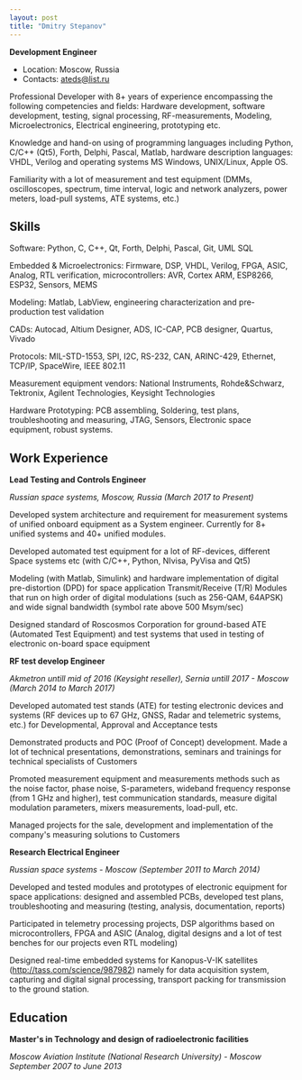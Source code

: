 ```yaml
---
layout: post
title: "Dmitry Stepanov"
---
```

**Development Engineer**

*   Location: Moscow, Russia
*   Contacts: ateds@list.ru


Professional Developer with 8+ years of experience encompassing the following competencies and fields: Hardware development, software development, testing, signal processing, RF-measurements, Modeling, Microelectronics, Electrical engineering, prototyping etc.

Knowledge and hand-on using of programming languages including Python, C/C++ (Qt5), Forth, Delphi, Pascal, Matlab, hardware description languages: VHDL, Verilog and operating systems MS Windows, UNIX/Linux, Apple OS.

Familiarity with a lot of measurement and test equipment (DMMs, oscilloscopes, spectrum, time interval, logic and network analyzers, power meters, load-pull systems, ATE systems, etc.)

## Skills

Software: Python, C, C++, Qt, Forth, Delphi, Pascal, Git, UML SQL

Embedded & Microelectronics: Firmware, DSP, VHDL, Verilog, FPGA, ASIC, Analog, RTL verification, microcontrollers: AVR, Cortex ARM, ESP8266, ESP32, Sensors, MEMS

Modeling: Matlab, LabView, engineering characterization and pre-production test validation

CADs: Autocad, Altium Designer, ADS, IC-CAP, PCB designer, Quartus, Vivado

Protocols: MIL-STD-1553, SPI, I2C, RS-232, CAN, ARINC-429, Ethernet, TCP/IP, SpaceWire, IEEE 802.11

Measurement equipment vendors: National Instruments, Rohde&Schwarz, Tektronix, Agilent Technologies, Keysight Technologies

Hardware Prototyping: PCB assembling, Soldering, test plans, troubleshooting and measuring, JTAG, Sensors, Electronic space equipment, robust systems.

## Work Experience


**Lead Testing and Controls Engineer**

_Russian space systems, Moscow, Russia (March 2017 to Present)_

Developed system architecture and requirement for measurement systems of unified onboard equipment as a System engineer. Currently for 8+ unified systems and 40+ unified modules. 

Developed automated test equipment for a lot of RF-devices, different Space systems etc (with C/C++, Python, NIvisa, PyVisa and Qt5)

Modeling (with Matlab, Simulink) and hardware implementation of digital pre-distortion (DPD) for space application Transmit/Receive (T/R) Modules that run on high order of digital modulations (such as 256-QAM, 64APSK) and wide signal bandwidth (symbol rate above 500 Msym/sec)

Designed standard of Roscosmos Corporation for ground-based ATE (Automated Test Equipment) and test systems that used in testing of electronic on-board space equipment


**RF test develop Engineer**

_Akmetron untill mid of 2016 (Keysight reseller), Sernia untill 2017 - Moscow (March 2014 to March 2017)_

Developed automated test stands (ATE) for testing electronic devices and systems (RF devices up to 67 GHz, GNSS, Radar and telemetric systems, etc.) for Developmental, Approval and Acceptance tests

Demonstrated products and POC (Proof of Concept) development. Made a lot of technical presentations, demonstrations, seminars and trainings for technical specialists of Customers

Promoted measurement equipment and measurements methods such as the noise factor, phase noise, S-parameters, wideband frequency response (from 1 GHz and higher), test communication standards, measure digital modulation parameters, mixers measurements, load-pull, etc.

Managed projects for the sale, development and implementation of the company's measuring solutions to Customers


**Research Electrical Engineer**

_Russian space systems - Moscow (September 2011 to March 2014)_

Developed and tested modules and prototypes of electronic equipment for space applications: designed and assembled PCBs, developed test plans, troubleshooting and measuring (testing, analysis, documentation, reports)

Participated in telemetry processing projects, DSP algorithms based on microcontrollers, FPGA and ASIC (Analog, digital designs and a lot of test benches for our projects even RTL modeling)

Designed real-time embedded systems for Kanopus-V-IK satellites (http://tass.com/science/987982) namely for data acquisition system, capturing and digital signal processing, transport packing for transmission to the ground station.

## Education

**Master's in Technology and design of radioelectronic facilities**

_Moscow Aviation Institute (National Research University) - Moscow September 2007 to June 2013_
